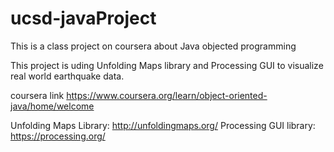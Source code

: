 # ucsd-javaProject
This is a class project on coursera about Java objected programming

This project is uding Unfolding Maps library and Processing GUI to visualize real world earthquake data.

coursera link https://www.coursera.org/learn/object-oriented-java/home/welcome

Unfolding Maps Library: http://unfoldingmaps.org/
Processing GUI library: https://processing.org/
